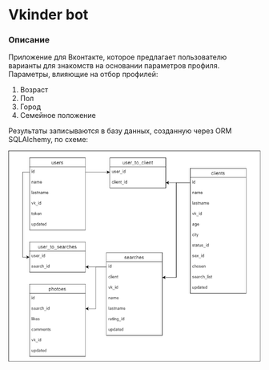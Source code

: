 # Vkinder bot

### Описание
Приложение для Вконтакте, которое предлагает пользователю варианты для знакомств на основании параметров профиля.
Параметры, влияющие на отбор профилей:
  1. Возраст
  2. Пол
  3. Город
  4. Семейное положение

Результаты записываются в базу данных, созданную через ORM SQLAlchemy, по схеме:

![alt text](https://github.com/Sakharovsky/vkinder_bot/blob/master/db_schema.png)
